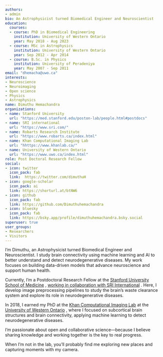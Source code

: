 ```yaml
---
authors:
- admin
bio: An Astrophysicist turned Biomedical Engineer and Neuroscientist
education:
  courses:
  - course: PhD in Biomedical Engineering
    institution: University of Western Ontario
    year: May 2018 - Aug 2023
  - course: MSc in Astrophysics
    institution: University of Western Ontario
    year: Sep 2012 - Apr 2014
  - course: B.Sc. in Physics
    institution: University of Peradeniya
    year: May 2007 - Sep 2011
email: "dhemacha@uwo.ca"
interests:
- Neuroscience
- Neuroimaging
- Open science
- Physics
- Astrophysics
name: Dimuthu Hemachandra
organizations:
- name: Stanford University
  url: "https://med.stanford.edu/poston-lab/people.html#postdocs"
- name: SRI international
  url: "https://www.sri.com/"
- name: Robarts Research Institute
  url: "https://www.robarts.ca/index.html"
- name: Khan Computational Imaging Lab
  url: "hhttps://www.khanlab.ca/"
- name: University of Western Ontario
  url: "https://www.uwo.ca/index.html"
role: Post Doctoral Research Fellow
social:
- icon: twitter
  icon_pack: fab
  link:  https://twitter.com/dimuthuH
- icon: google-scholar
  icon_pack: ai
  link: https://shorturl.at/btNW6
- icon: github
  icon_pack: fab
  link: https://github.com/Dimuthuhemachandra
- icon: bluesky
  icon_pack: fab
  link: https://bsky.app/profile/dimuthuhemachandra.bsky.social
superuser: true
user_groups:
- Researchers
- Visitors
---
```



I’m Dimuthu, an Astrophysicist turned Biomedical Engineer and Neuroscientist. I study brain connectivity using machine learning and AI to better understand and detect neurodegenerative diseases. My work focuses on building data-driven models that advance neuroscience and support human health.

Currently, I’m a Postdoctoral Research Fellow at the [Stanford University School of Medicine](https://med.stanford.edu/poston-lab/people.html#postdocs)
, [working in collaboration with SRI International](https://www.sri.com/)
. Here, I develop image preprocessing pipelines to study the brain’s waste clearance system and explore its role in neurodegenerative diseases.

In 2018, I earned my PhD at the [Khan Computational Imaging Lab](hhttps://www.khanlab.ca/)
 at the [University of Western Ontario](https://www.uwo.ca/index.html)
, where I focused on subcortical brain structures and brain connectivity, applying machine learning to detect neurodegenerative diseases.

I’m passionate about open and collaborative science—because I believe sharing knowledge and working together is the key to real progress.

When I’m not in the lab, you’ll probably find me exploring new places and capturing moments with my camera.





